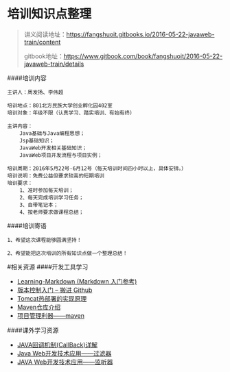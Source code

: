 # 培训知识点整理

>讲义阅读地址：https://fangshuoit.gitbooks.io/2016-05-22-javaweb-train/content
>
>gitbook地址：https://www.gitbook.com/book/fangshuoit/2016-05-22-javaweb-train/details

####培训内容
```
主讲人：周发扬、李伟超

培训地点：801北方民族大学创业孵化园402室
培训对象：年级不限（认真学习、踏实培训、有始有终）

主讲内容：
    Java基础与Java编程思想；
    Jsp基础知识；
    JavaWeb开发相关基础知识；
    JavaWeb项目开发流程与项目实例；

培训周期：2016年5月22号-6月12号（每天培训时间四小时以上，具体安排。）
培训说明：免费公益但要求较高的短期培训
培训要求：
    1、准时参加每天培训；
    2、每天完成培训学习任务；
    3、自带笔记本；
    4、按老师要求做课程总结；
```
####培训寄语
```
1、希望这次课程能够圆满坚持！

2、希望能把这次培训的所有知识点做一个整理总结！
```

#相关资源
####开发工具学习

- [Learning-Markdown (Markdown 入门参考)](http://xianbai.me/learn-md/index.html)
- [版本控制入门 – 搬进 Github](http://www.imooc.com/learn/390)
- [Tomcat热部署的实现原理](http://mp.weixin.qq.com/s?__biz=MjM5NzMyMjAwMA==&mid=2651477184&idx=1&sn=9593699f5b5604ac950fa0eb230f299c&scene=1&srcid=0526nrrPOsw2tgRVqNS3jabo#wechat_redirect)
- [Maven仓库介绍](http://mp.weixin.qq.com/s?__biz=MjM5NzMyMjAwMA==&mid=2651477180&idx=1&sn=702ae5436ab07fe7c30c0f84cd92da6d&scene=1&srcid=0526w3XUXMDw0qtRtsU6Wtrl#wechat_redirect)
- [项目管理利器——maven](http://www.imooc.com/learn/443)

####课外学习资源
- [JAVA回调机制(CallBack)详解](http://mp.weixin.qq.com/s?__biz=MjM5NzMyMjAwMA==&mid=2651477138&idx=1&sn=a27f927f9aed302ad108c9cd453605d5&scene=1&srcid=0522IvgdjHAwMYeZZ13j0z5T#wechat_redirect)
- [Java Web开发技术应用——过滤器](http://t.imooc.com/learn/213)
- [JAVA Web开发技术应用——监听器](http://t.imooc.com/learn/271)


